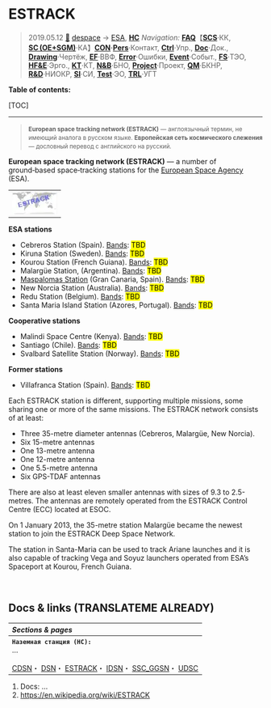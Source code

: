 # ESTRACK
> 2019.05.12 [🚀](../../index/index.md) [despace](index.md) → [ESA](contact/esa.md), **[НС](scs.md)**
> *Navigation:*
> **[FAQ](faq.md)**【**[SCS](scs.md)**·КК, **[SC (OE+SGM)](sc.md)**·КА】**[CON](contact.md)·[Pers](person.md)**·Контакт, **[Ctrl](control.md)**·Упр., **[Doc](doc.md)**·Док., **[Drawing](drawing.md)**·Чертёж, **[EF](ef.md)**·ВВФ, **[Error](error.md)**·Ошибки, **[Event](event.md)**·Событ., **[FS](fs.md)**·ТЭО, **[HF&E](hfe.md)**·Эрго., **[KT](kt.md)**·КТ, **[N&B](nnb.md)**·БНО, **[Project](project.md)**·Проект, **[QM](qm.md)**·БКНР, **[R&D](rnd.md)**·НИОКР, **[SI](si.md)**·СИ, **[Test](test.md)**·ЭО, **[TRL](trl.md)**·УГТ

**Table of contents:**

[TOC]

---

> <small>**European space tracking network (ESTRACK)** — англоязычный термин, не имеющий аналога в русском языке. **Европейская сеть космического слежения** — дословный перевод с английского на русский.</small>

**European space tracking network (ESTRACK)** — a number of ground‑based space‑tracking stations for the [European Space Agency](contact/esa.md) (ESA).

| |
|:-|
|[![](f/gs/estrack_pic1_thumb.webp)](f/gs/estrack_pic1.webp)|

**ESA stations**

   - Cebreros Station (Spain). [Bands](comms.md): <mark>TBD</mark>
   - Kiruna Station (Sweden). [Bands](comms.md): <mark>TBD</mark>
   - Kourou Station (French Guiana). [Bands](comms.md): <mark>TBD</mark>
   - Malargüe Station, (Argentina). [Bands](comms.md): <mark>TBD</mark>
   - [Maspalomas Station](maspalomas_station.md) (Gran Canaria, Spain). [Bands](comms.md): <mark>TBD</mark>
   - New Norcia Station (Australia). [Bands](comms.md): <mark>TBD</mark>
   - Redu Station (Belgium). [Bands](comms.md): <mark>TBD</mark>
   - Santa Maria Island Station (Azores, Portugal). [Bands](comms.md): <mark>TBD</mark>

**Cooperative stations**

   - Malindi Space Centre (Kenya). [Bands](comms.md): <mark>TBD</mark>
   - Santiago (Chile). [Bands](comms.md): <mark>TBD</mark>
   - Svalbard Satellite Station (Norway). [Bands](comms.md): <mark>TBD</mark>

**Former stations**

   - Villafranca Station (Spain). [Bands](comms.md): <mark>TBD</mark>

Each ESTRACK station is different, supporting multiple missions, some sharing one or more of the same missions. The ESTRACK network consists of at least:

   - Three 35-metre diameter antennas (Cebreros, Malargüe, New Norcia).
   - Six 15-metre antennas
   - One 13-metre antenna
   - One 12-metre antenna
   - One 5.5-metre antenna
   - Six GPS-TDAF antennas

There are also at least eleven smaller antennas with sizes of 9.3 to 2.5-metres. The antennas are remotely operated from the ESTRACK Control Centre (ECC) located at ESOC.

On 1 January 2013, the 35-metre station Malargüe became the newest station to join the ESTRACK Deep Space Network.

The station in Santa-Maria can be used to track Ariane launches and it is also capable of tracking Vega and Soyuz launchers operated from ESA’s Spaceport at Kourou, French Guiana.



<p style="page-break-after:always"> </p>

## Docs & links (TRANSLATEME ALREADY)
|*Sections & pages*|
|:-|
|**`Наземная станция (НС):`**<br> … <br><br> [CDSN](cdsn.md)・ [DSN](dsn.md)・ [ESTRACK](estrack.md)・ [IDSN](idsn.md)・ [SSC_GGSN](ssc_ggsn.md)・ [UDSC](udsc.md)|

   1. Docs: …
   1. <https://en.wikipedia.org/wiki/ESTRACK>

